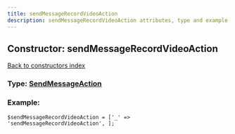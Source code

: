 ```yaml
---
title: sendMessageRecordVideoAction
description: sendMessageRecordVideoAction attributes, type and example
---
```

## Constructor: sendMessageRecordVideoAction  
[Back to constructors index](index.md)






### Type: [SendMessageAction](../types/SendMessageAction.md)


### Example:

```
$sendMessageRecordVideoAction = ['_' => 'sendMessageRecordVideoAction', ];
```  

